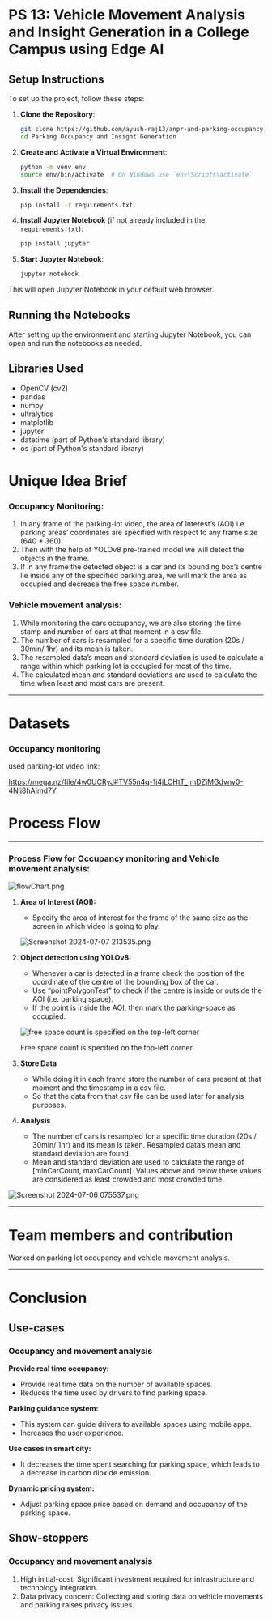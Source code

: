# PS 13: Vehicle Movement Analysis and Insight Generation in a College Campus using Edge AI

## Setup Instructions

To set up the project, follow these steps:

1. **Clone the Repository**:
   ```bash
   git clone https://github.com/ayush-raj13/anpr-and-parking-occupancy-analysis.git
   cd Parking Occupancy and Insight Generation
   ```

2. **Create and Activate a Virtual Environment**:
   ```bash
   python -m venv env
   source env/bin/activate  # On Windows use `env\Scripts\activate`
   ```

3. **Install the Dependencies**:
   ```bash
   pip install -r requirements.txt
   ```

4. **Install Jupyter Notebook** (if not already included in the `requirements.txt`):
   ```bash
   pip install jupyter
   ```

5. **Start Jupyter Notebook**:
   ```bash
   jupyter notebook
   ```

This will open Jupyter Notebook in your default web browser.

## Running the Notebooks

After setting up the environment and starting Jupyter Notebook, you can open and run the notebooks as needed.

## Libraries Used

- OpenCV (cv2)
- pandas
- numpy
- ultralytics
- matplotlib
- jupyter
- datetime (part of Python's standard library)
- os (part of Python's standard library)

# Unique Idea Brief
### Occupancy Monitoring:

1. In any frame of the parking-lot video, the area of interest’s (AOI) i.e. parking areas’ coordinates are specified with respect to any frame size (640 * 360).
2. Then with the help of YOLOv8 pre-trained model we will detect the objects in the frame.
3. If in any frame the detected object is a car and its bounding box’s centre lie inside any of the specified parking area, we will mark the area as occupied and decrease the free space number.

### Vehicle movement analysis:

1. While monitoring the cars occupancy, we are also storing the time stamp and number of cars at that moment in a csv file.
2. The number of cars is resampled for a specific time duration (20s / 30min/ 1hr) and its mean is taken.
3. The resampled data’s mean and standard deviation is used to calculate a range within which parking lot is occupied for most of the time.
4. The calculated mean and standard deviations are used to calculate the time when least and most cars are present.

---

# Datasets

### Occupancy monitoring

used parking-lot video link:

https://mega.nz/file/4w0UCRyJ#TV55n4q-1j4jLCHtT_jmDZjMGdvny0-4Nlj8hAImd7Y

# Process Flow

---

### Process Flow for Occupancy monitoring and Vehicle movement analysis:

![flowChart.png](flowChart.png)

1. **Area of Interest (AOI):**
    - Specify the area of interest for the frame of the same size as the screen in which video is going to play.
    
    ![Screenshot 2024-07-07 213535.png](Screenshot%202024-07-07%20213535.png)
    
2. **Object detection using YOLOv8:**
    - Whenever a car is detected in a frame check the position of the coordinate of the centre of the bounding box of the car.
    - Use “pointPolygonTest” to check if the centre is inside or outside the AOI (i.e. parking space).
    - If the point is inside the AOI, then mark the parking-space as occupied.
    
    ![free space count is specified on the top-left corner](Screenshot%202024-07-07%20213743.png)
    
    Free space count is specified on the top-left corner
    
3. **Store Data**
    - While doing it in each frame store the number of cars present at that moment and the timestamp in a csv file.
    - So that the data from that csv file can be used later for analysis purposes.
4. **Analysis**
    - The number of cars is resampled for a specific time duration (20s / 30min/ 1hr) and its mean is taken. Resampled data’s mean and standard deviation are found.
    - Mean and standard deviation are used to calculate the range of [minCarCount, maxCarCount]. Values above and below these values are considered as least crowded and most crowded time.

![Screenshot 2024-07-06 075537.png](Screenshot%202024-07-06%20075537.png)

---

# Team members and contribution

Worked on parking lot occupancy and vehicle movement analysis.

---

# Conclusion

## Use-cases

### Occupancy and movement analysis

**Provide real time occupancy**:

- Provide real time data on the number of available spaces.
- Reduces the time used by drivers to find parking space.

**Parking guidance system:**

- This system can guide drivers to available spaces using mobile apps.
- Increases the user experience.

**Use cases in smart city:**

- It decreases the time spent searching for parking space, which leads to a decrease in carbon dioxide emission.

**Dynamic pricing system:**

- Adjust parking space price based on demand and occupancy of the parking space.

## Show-stoppers

### Occupancy and movement analysis

1. High initial-cost: Significant investment required for infrastructure and technology integration.
2. Data privacy concern: Collecting and storing data on vehicle movements and parking raises privacy issues.
